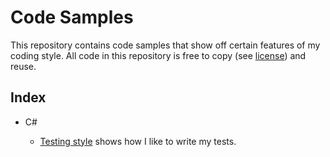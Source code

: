 # Code Samples

This repository contains code samples that show off certain features of my coding style.
All code in this repository is free to copy (see [license][license]) and reuse.

## Index

* C#

  * [Testing style][testing-style] shows how I like to write my tests.

[license]: LICENSE
[testing-style]: testing-style
